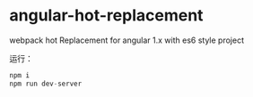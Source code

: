 # angular-hot-replacement
 webpack hot Replacement for angular 1.x with es6 style project

运行：
```js
npm i
npm run dev-server
````
